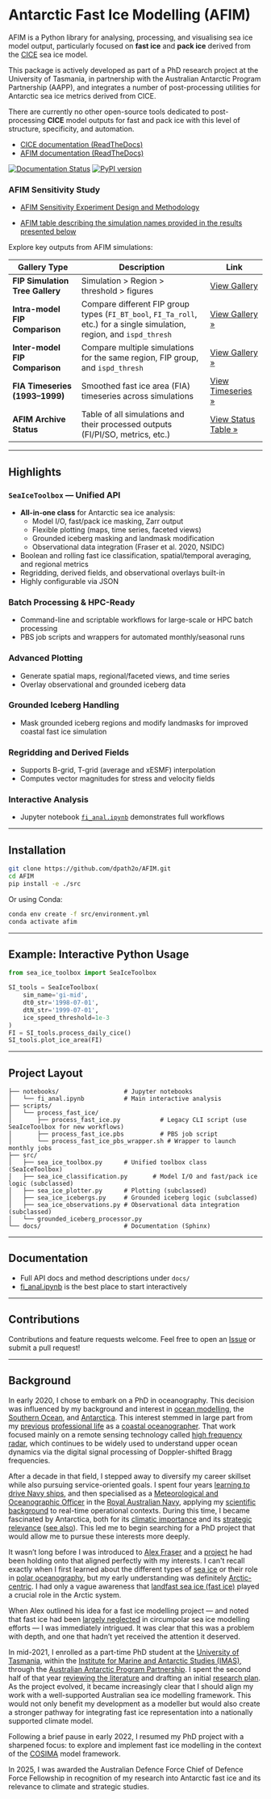 # Antarctic Fast Ice Modelling (AFIM)

AFIM is a Python library for analysing, processing, and visualising sea ice model output, particularly focused on **fast ice** and **pack ice** derived from the [CICE](https://github.com/CICE-Consortium/CICE) sea ice model.

This package is actively developed as part of a PhD research project at the University of Tasmania, in partnership with the Australian Antarctic Program Partnership (AAPP), and integrates a number of post-processing utilities for Antarctic sea ice metrics derived from CICE.

There are currently no other open-source tools dedicated to post-processing **CICE** model outputs for fast and pack ice with this level of structure, specificity, and automation.

+ [CICE documentation (ReadTheDocs)](https://cice-consortium-cice.readthedocs.io/en/main/)
+ [AFIM documentation (ReadTheDocs)](https://AFIM.readthedocs.io/en/main/)

[![Documentation Status](https://readthedocs.org/projects/afim/badge/?version=latest)](https://afim.readthedocs.io/en/latest/?badge=latest)
[![PyPI version](https://badge.fury.io/py/afim.svg)](https://badge.fury.io/py/afim)

### AFIM Sensitivity Study

+ [AFIM Sensitivity Experiment Design and Methodology](https://dpath2o.github.io/AFIM/AFIM_sensitivity_methodology.html)

+ [AFIM table describing the simulation names provided in the results presented below](https://dpath2o.github.io/AFIM/afim_simulation_configs.html)  

Explore key outputs from AFIM simulations:

| Gallery Type                      | Description                                                                                                             | Link                                                                           |
|-----------------------------------|-------------------------------------------------------------------------------------------------------------------------|--------------------------------------------------------------------------------|
| **FIP Simulation Tree Gallery**   | Simulation > Region > threshold > figures                                                                               | [View Gallery](https://dpath2o.github.io/AFIM/fip_tree_gallery.html)           |
| **Intra-model FIP Comparison** | Compare different FIP group types (`FI_BT_bool`, `FI_Ta_roll`, etc.) for a single simulation, region, and `ispd_thresh` | [View Gallery »](https://dpath2o.github.io/AFIM/fip_intra_model_gallery.html)  |
| **Inter-model FIP Comparison** | Compare multiple simulations for the same region, FIP group, and `ispd_thresh`                                          | [View Gallery »](https://dpath2o.github.io/AFIM/fip_inter_model_gallery.html)  |
| **FIA Timeseries (1993–1999)** | Smoothed fast ice area (FIA) timeseries across simulations                                                              | [View Timeseries »](https://dpath2o.github.io/AFIM/timeseries_gallery.html)    |
| **AFIM Archive Status**        | Table of all simulations and their processed outputs (FI/PI/SO, metrics, etc.)                                          | [View Status Table »](https://dpath2o.github.io/AFIM/AFIM_archive_status.html) |

---

## Highlights

### `SeaIceToolbox` — Unified API

- **All-in-one class** for Antarctic sea ice analysis:
  - Model I/O, fast/pack ice masking, Zarr output
  - Flexible plotting (maps, time series, faceted views)
  - Grounded iceberg masking and landmask modification
  - Observational data integration (Fraser et al. 2020, NSIDC)
- Boolean and rolling fast ice classification, spatial/temporal averaging, and regional metrics
- Regridding, derived fields, and observational overlays built-in
- Highly configurable via JSON

### Batch Processing & HPC-Ready

- Command-line and scriptable workflows for large-scale or HPC batch processing
- PBS job scripts and wrappers for automated monthly/seasonal runs

### Advanced Plotting

- Generate spatial maps, regional/faceted views, and time series
- Overlay observational and grounded iceberg data

### Grounded Iceberg Handling

- Mask grounded iceberg regions and modify landmasks for improved coastal fast ice simulation

### Regridding and Derived Fields

- Supports B-grid, T-grid (average and xESMF) interpolation
- Computes vector magnitudes for stress and velocity fields

### Interactive Analysis

- Jupyter notebook [`fi_anal.ipynb`](https://github.com/dpath2o/AFIM/blob/main/notebooks/fi_anal.ipynb) demonstrates full workflows

---

## Installation

```bash
git clone https://github.com/dpath2o/AFIM.git
cd AFIM
pip install -e ./src
```

Or using Conda:

```bash
conda env create -f src/environment.yml
conda activate afim
```

---

## Example: Interactive Python Usage

```python
from sea_ice_toolbox import SeaIceToolbox

SI_tools = SeaIceToolbox(
    sim_name='gi-mid',
    dt0_str='1998-07-01',
    dtN_str='1999-07-01',
    ice_speed_threshold=1e-3
)
FI = SI_tools.process_daily_cice()
SI_tools.plot_ice_area(FI)
```

---

## Project Layout

```
├── notebooks/                  # Jupyter notebooks
│   └── fi_anal.ipynb           # Main interactive analysis
├── scripts/
│   └── process_fast_ice/
│       ├── process_fast_ice.py           # Legacy CLI script (use SeaIceToolbox for new workflows)
│       ├── process_fast_ice.pbs          # PBS job script
│       └── process_fast_ice_pbs_wrapper.sh # Wrapper to launch monthly jobs
├── src/
│   ├── sea_ice_toolbox.py      # Unified toolbox class (SeaIceToolbox)
│   ├── sea_ice_classification.py       # Model I/O and fast/pack ice logic (subclassed)
│   ├── sea_ice_plotter.py      # Plotting (subclassed)
│   ├── sea_ice_icebergs.py     # Grounded iceberg logic (subclassed)
│   ├── sea_ice_observations.py # Observational data integration (subclassed)
│   └── grounded_iceberg_processor.py
└── docs/                       # Documentation (Sphinx)
```

---

## Documentation

- Full API docs and method descriptions under `docs/`
- [fi_anal.ipynb](https://github.com/dpath2o/AFIM/blob/main/notebooks/fi_anal.ipynb) is the best place to start interactively

---

## Contributions

Contributions and feature requests welcome. Feel free to open an [Issue](https://github.com/dpath2o/AFIM/issues) or submit a pull request!

---

## Background

In early 2020, I chose to embark on a PhD in oceanography. This decision was influenced by my background and interest in [ocean modelling](http://www.cmar.csiro.au/staff/oke/pubs/England_and_Oke_2001.pdf), the [Southern Ocean](https://tos.org/oceanography/issue/volume-25-issue-03), and [Antarctica](https://www.scar.org). This interest stemmed in large part from my [previous](https://www.cencoos.org) [professional life](http://imos.org.au) as a [coastal oceanographer](https://scripps.ucsd.edu/research/topics/coastal-oceanography). That work focused mainly on a remote sensing technology called [high frequency radar](https://tos.org/oceanography/assets/docs/10-2_paduan1.pdf), which continues to be widely used to understand upper ocean dynamics via the digital signal processing of Doppler-shifted Bragg frequencies.

After a decade in that field, I stepped away to diversify my career skillset while also pursuing service-oriented goals. I spent four years [learning to drive Navy ships](https://www.navy.gov.au/sites/default/files/documents/Warfare_Officers_Career_Handbook.pdf), and then specialised as a [Meteorological and Oceanographic Officer](https://www.defencejobs.gov.au/jobs/reserves/navy/meteorologist-and-oceanographer) in the [Royal Australian Navy](https://www.navy.gov.au), applying my [scientific background](https://oceansci.ucsc.edu/academics/graduate/ms.html) to real-time operational contexts. During this time, I became fascinated by Antarctica, both for its [climatic importance](https://tos.org/oceanography/article/southern-ocean-warming) and its [strategic relevance](https://defence.gov.au/adc/Publications/AJDSS/documents/volume3-number2/Where-to-from-here-The-Australian-Defence-Forces-pursuit-of-national-security-and-the-2020-Defence-Strategic-update.pdf) ([see also](https://www.antarctica.gov.au/about-us/antarctic-strategy-and-action-plan/)). This led me to begin searching for a PhD project that would allow me to pursue these interests more deeply.

It wasn’t long before I was introduced to [Alex Fraser](https://tasmanian.com.au/stories/alex-fraser/) and a [project](./ResearchPlan/project_proposal/PROJECT_PROPOSAL.pdf) he had been holding onto that aligned perfectly with my interests. I can't recall exactly when I first learned about the different types of [sea ice](https://en.wikipedia.org/wiki/Sea_ice) or their role in [polar oceanography](https://tos.org/oceanography/issue/volume-24-issue-03), but my early understanding was definitely [Arctic-centric](http://nsidc.org/arcticseaicenews/). I had only a vague awareness that [landfast sea ice (fast ice)](https://arctic.noaa.gov/Report-Card/Report-Card-2018/ArtMID/7878/ArticleID/788/Landfast-Sea-Ice-in-a-Changing-Arctic) played a crucial role in the Arctic system.

When Alex outlined his idea for a fast ice modelling project — and noted that fast ice had been [largely neglected](https://dipot.ulb.ac.be/dspace/bitstream/2013/336850/1/doi_320494.pdf) in circumpolar sea ice modelling efforts — I was immediately intrigued. It was clear that this was a problem with depth, and one that hadn’t yet received the attention it deserved.

In mid-2021, I enrolled as a part-time PhD student at the [University of Tasmania](https://www.utas.edu.au), within the [Institute for Marine and Antarctic Studies (IMAS)](https://www.imas.utas.edu.au), through the [Australian Antarctic Program Partnership](https://aappartnership.org.au). I spent the second half of that year [reviewing the literature](./references) and drafting an initial [research plan](./ResearchPlan/doc/researchplan.pdf). As the project evolved, it became increasingly clear that I should align my work with a well-supported Australian sea ice modelling framework. This would not only benefit my development as a modeller but would also create a stronger pathway for integrating fast ice representation into a nationally supported climate model.

Following a brief pause in early 2022, I resumed my PhD project with a sharpened focus: to explore and implement fast ice modelling in the context of the [COSIMA](http://cosima.org.au) model framework.

In 2025, I was awarded the Australian Defence Force Chief of Defence Force Fellowship in recognition of my research into Antarctic fast ice and its relevance to climate and strategic studies.

